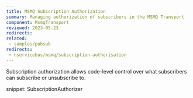 ```yaml
---
title: MSMQ Subscription Authorization
summary: Managing authorization of subscribers in the MSMQ Transport
component: MsmqTransport
reviewed: 2023-05-23
redirects:
related:
 - samples/pubsub
redirects:
 - nservicebus/msmq/subscription-authorisation
---
```


Subscription authorization allows code-level control over what subscribers can subscribe or unsubscribe to.

snippet: SubscriptionAuthorizer
